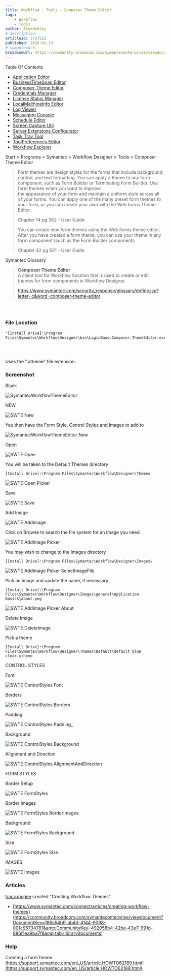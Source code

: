 ```yaml
---
title: Workflow - Tools - Composer Theme Editor
tags:
    - Workflow
    - Tools
author: AlexHedley
# description: 
articleId: 3737521
published: 2018-01-23
# symantecUrl:
broadcomUrl: https://community.broadcom.com/symantecenterprise/viewdocument/workflow-tools-composer-theme-e?CommunityKey=04ead5e9-3643-4118-b853-afa5a58710c6&tab=librarydocuments
---
```


Table Of Contents
  
- [Application Editor](https://community.broadcom.com/symantecenterprise/viewdocument?DocumentKey=19195da8-6f79-40a5-b020-7932e20a53f4&amp;CommunityKey=04ead5e9-3643-4118-b853-afa5a58710c6&amp;tab=librarydocuments)
- [BusinessTimeSpan Editor](https://community.broadcom.com/symantecenterprise/viewdocument?DocumentKey=f72f9c48-ffc1-4b0d-9339-b9cae6cf2966&amp;CommunityKey=04ead5e9-3643-4118-b853-afa5a58710c6&amp;tab=librarydocuments)
- [Composer Theme Editor](https://community.broadcom.com/symantecenterprise/viewdocument?DocumentKey=824347c4-f538-4404-9f2f-59ca0658673a&amp;CommunityKey=04ead5e9-3643-4118-b853-afa5a58710c6&amp;tab=librarydocuments)
- [Credentials Manager](https://community.broadcom.com/symantecenterprise/viewdocument?DocumentKey=63e53603-2ac2-46b8-9c06-8129bc483418&amp;CommunityKey=04ead5e9-3643-4118-b853-afa5a58710c6&amp;tab=librarydocuments)
- [License Status Manager](https://community.broadcom.com/symantecenterprise/viewdocument?DocumentKey=4ac6f1c4-6896-489d-801c-f4fef130a9be&amp;CommunityKey=04ead5e9-3643-4118-b853-afa5a58710c6&amp;tab=librarydocuments)
- [LocalMachineInfo Editor](https://community.broadcom.com/symantecenterprise/viewdocument?DocumentKey=4807af83-e87d-4449-9493-f96c546f5561&amp;CommunityKey=04ead5e9-3643-4118-b853-afa5a58710c6&amp;tab=librarydocuments)
- [Log Viewer](https://community.broadcom.com/symantecenterprise/viewdocument?DocumentKey=2941c9ac-9aa9-44e6-a8b3-fe2d0ba95f29&amp;CommunityKey=04ead5e9-3643-4118-b853-afa5a58710c6&amp;tab=librarydocuments)
- [Messaging Console](https://community.broadcom.com/symantecenterprise/viewdocument?DocumentKey=f41a78e3-cdf4-4c4c-93e2-331d3b44dfab&amp;CommunityKey=04ead5e9-3643-4118-b853-afa5a58710c6&amp;tab=librarydocuments)
- [Schedule Editor](https://www.symantec.com/connect/articles/workflow-tools-schedule-editor)
- [Screen Capture Util](https://community.broadcom.com/symantecenterprise/viewdocument?DocumentKey=0d264462-736b-466e-bfa2-4c868cbf75a3&amp;CommunityKey=04ead5e9-3643-4118-b853-afa5a58710c6&amp;tab=librarydocuments)
- [Server Extensions Configurator](https://community.broadcom.com/symantecenterprise/viewdocument?DocumentKey=bec1d012-42aa-49f6-8355-01109d8d1d2f&amp;CommunityKey=04ead5e9-3643-4118-b853-afa5a58710c6&amp;tab=librarydocuments)
- [Task Tray Tool](https://community.broadcom.com/symantecenterprise/viewdocument?DocumentKey=b84a792f-da66-4bc1-8c31-371f86bf37f6&amp;CommunityKey=04ead5e9-3643-4118-b853-afa5a58710c6&amp;tab=librarydocuments)
- [ToolPreferences Editor](https://community.broadcom.com/symantecenterprise/viewdocument?DocumentKey=613c69e7-9838-4204-a0ee-bff67cf25033&amp;CommunityKey=04ead5e9-3643-4118-b853-afa5a58710c6&amp;tab=librarydocuments)
- [Workflow Explorer](https://www.symantec.com/connect/articles/workflow-tools-workflow-explorer)

Start &gt; Programs &gt; Symantec &gt; Workflow Designer &gt; Tools &gt; Composer Theme Editor

> Form themes are design styles for the forms that include background, control, and text formatting. You can apply a theme to any form component, such as Form Builder or Terminating Form Builder. Use form themes when you want to improve   
> 	the appearance of your form and maintain a uniform style across all of your forms. You can apply one of the many preset form themes to your form, or you can create your own with the Web forms Theme Editor.
> 
> 
> Chapter 14 pg 362 - User Guide
> 
> 
> You can create new form themes using the Web forms theme editor. After you have created a form theme, you can use your theme in any form component (such as the Form Builder component).
> 
> 
> Chapter 42 pg 631 - User Guide

Symantec Glossary

> **Composer Theme Editor**  
> 	A client tool for Workflow Solution that is used to create or edit themes for form components in Workflow Designer.
> 
> 
> https://www.symantec.com/security_response/glossary/define.jsp?letter=c&word=composer-theme-editor

###  
  
### File Location

    "[Install Drive]:\Program Files\Symantec\Workflow\Designer\bin\LogicBase.Composer.ThemeEditor.exe" 

###  
  
Uses the ".xtheme" file extension.

### Screenshot
  
Blank
  
![SymantecWorkflowThemeEditor](images\SymantecWorkflowThemeEditor.png)

NEW
  
![SWTE New](images\SWTE_New.png)
  
You then have the Form Style, Control Styles and Images to add to
  
![SymantecWorkflowThemeEditor New](images\SymantecWorkflowThemeEditor_New.png)

Open
  
![SWTE Open](images\SWTE_Open.png)
  
You will be taken to the Default Themes directory

    [Install Drive]:\Program Files\Symantec\Workflow\Designer\Themes

![SWTE Open Picker](images\SWTE_Open_Picker.png)

Save
  
![SWTE Save](images\SWTE_Save.png)

Add Image
  
![SWTE AddImage](images\SWTE_AddImage.png)
  
Click on Browse to search the file system for an image you need.
  
![SWTE AddImage Picker](images\SWTE_AddImage_Picker.png)
  
You may wish to change to the Images directory

    [Install Drive]:\Program Files\Symantec\Workflow\Designer\Images\

![SWTE AddImage Picker SelectImageFile](images\SWTE_AddImage_Picker_SelectImageFile.png)
  
Pick an image and update the name, if necessary.

    [Install Drive]:\Program Files\Symantec\Workflow\Designer\Images\general\Application Basics\about.png

![SWTE AddImage Picker About](images\SWTE_AddImage_Picker_About.png)

Delete Image
  
![SWTE DeleteImage](images\SWTE_DeleteImage.png)

Pick a theme

    [Install Drive]:\Program Files\Symantec\Workflow\Designer\Themes\Default\default blue clear.xtheme

CONTROL STYLES
  
Font
  
![SWTE ControlStyles Font](images\SWTE_ControlStyles_Font.png)
  
Borders
  
![SWTE ControlStyles Borders](images\SWTE_ControlStyles_Borders.png)
  
Padding
  
![SWTE ControlStyles Padding_](images\SWTE_ControlStyles_Padding_.png)
  
Background

![SWTE ControlStyles Background](images\SWTE_ControlStyles_Background.png)
  
Alignment and Direction
  
![SWTE ControlStyles AlignmentAndDirection](images\SWTE_ControlStyles_AlignmentAndDirection.png)

FORM STYLES
  
Border Setup
  
![SWTE FormStyles](images\SWTE_FormStyles.png)
  
Border Images
  
![SWTE FormStyles BorderImages](images\SWTE_FormStyles_BorderImages.png)
  
Background
  
![SWTE FormStyles Background](images\SWTE_FormStyles_Background.png)
  
Size

![SWTE FormStyles Size](images\SWTE_FormStyles_Size.png)

IMAGES
  
![SWTE Images](images\SWTE_Images.png)

### Articles
  
[tracy.mcgee](https://www.symantec.com/connect/user/tracymcgee) created "Creating Workflow Themes"

- [https://www.symantec.com/connect/articles/creating-workflow-themes](https://community.broadcom.com/symantecenterprise/viewdocument?DocumentKey=186a54b9-ab4d-4144-9098-001c95734781&amp;CommunityKey=492058b4-42be-43e7-991d-986f1ea9ba7f&amp;tab=librarydocuments)

### Help
  
Creating a form theme  
[https://support.symantec.com/en\_US/article.HOWTO62189.html](https://support.symantec.com/en_US/article.HOWTO62189.html)

